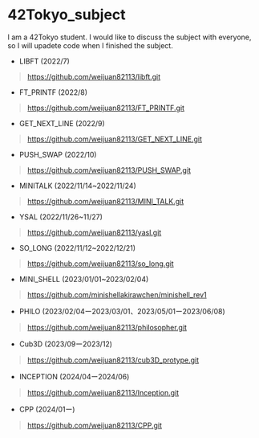# 42Tokyo_subject
I am a 42Tokyo student.
I would like to discuss the subject with everyone, so I will upadete code when I finished the subject.

- LIBFT (2022/7)
>https://github.com/weijuan82113/libft.git

- FT_PRINTF (2022/8)
>https://github.com/weijuan82113/FT_PRINTF.git

- GET_NEXT_LINE (2022/9)
>https://github.com/weijuan82113/GET_NEXT_LINE.git

- PUSH_SWAP (2022/10)
>https://github.com/weijuan82113/PUSH_SWAP.git

- MINITALK (2022/11/14~2022/11/24)
>https://github.com/weijuan82113/MINI_TALK.git

- YSAL (2022/11/26~11/27)
>https://github.com/weijuan82113/yasl.git

- SO_LONG (2022/11/12~2022/12/21)
>https://github.com/weijuan82113/so_long.git

- MINI_SHELL (2023/01/01~2023/02/04)
>https://github.com/minishellakirawchen/minishell_rev1

- PHILO (2023/02/04ー2023/03/01、2023/05/01ー2023/06/08)
>https://github.com/weijuan82113/philosopher.git

- Cub3D (2023/09ー2023/12)
>https://github.com/weijuan82113/cub3D_protype.git

- INCEPTION (2024/04ー2024/06)
>https://github.com/weijuan82113/Inception.git

- CPP (2024/01ー)
>https://github.com/weijuan82113/CPP.git

